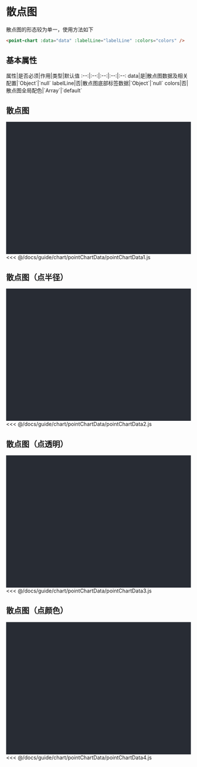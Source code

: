 # 散点图
散点图的形态较为单一，使用方法如下

```html
<point-chart :data="data" :labelLine="labelLine" :colors="colors" />
```
<click-to-copy :info="pointChartTag" />

## 基本属性

<full-width-table>
属性|是否必须|作用|类型|默认值
:--:|:--:|:--:|:--:|:--:
data|是|散点图数据及相关配置|`Object`|`null`
labelLine|否|散点图底部标签数据|`Object`|`null`
colors|否|散点图全局配色|`Array`|`default`
</full-width-table>

## 散点图
<div class="chart-container">
  <point-chart :data="pointChartData1" :labelLine="labelLine" :colors="colors" class="chart" />
</div>

<fold-box>
<<< @/docs/guide/chart/pointChartData/pointChartData1.js
</fold-box>

## 散点图（点半径）
<div class="chart-container">
  <point-chart :data="pointChartData2" :labelLine="labelLine" :colors="colors" class="chart" />
</div>

<fold-box>
<<< @/docs/guide/chart/pointChartData/pointChartData2.js
</fold-box>

## 散点图（点透明）
<div class="chart-container">
  <point-chart :data="pointChartData3" :labelLine="labelLine" :colors="colors" class="chart" />
</div>

<fold-box>
<<< @/docs/guide/chart/pointChartData/pointChartData3.js
</fold-box>

## 散点图（点颜色）
<div class="chart-container">
  <point-chart :data="pointChartData4" :labelLine="labelLine" :colors="colors" class="chart" />
</div>

<fold-box>
<<< @/docs/guide/chart/pointChartData/pointChartData4.js
</fold-box>

<script>
import pointChartData from './chartData/pointChartData'

export default {
  data () {
    return {
      ...pointChartData,

      labelLine: {
        data: ['标签1'],
        color: ['#3de7c9'],
        type: 'rectangle'
      },
      colors: ''
    }
  }
}
</script>

<style lang="less">
.chart-container {
  position: relative;
  height: 300px;
  background-color: #282c34;
  padding: 30px;
  overflow: hidden;

  .chart {
    position: absolute;
    height: 300px;
    width: 400px;
    left: 50%;
    top: 50%;
    transform: translate(-50%, -50%);
  }
}
</style>